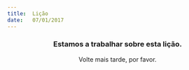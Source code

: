 ```yaml
---
title:  Lição
date:   07/01/2017
---
```


### <center>Estamos a trabalhar sobre esta lição.</center>
<center>Volte mais tarde, por favor.</center>